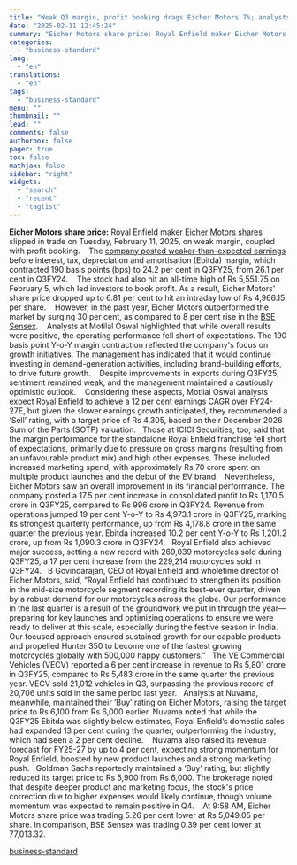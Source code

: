 ```yaml
---
title: "Weak Q3 margin, profit booking drags Eicher Motors 7%; analysts mixed"
date: "2025-02-11 12:45:24"
summary: "Eicher Motors share price: Royal Enfield maker Eicher Motors shares slipped in trade on Tuesday, February 11, 2025, on weak margin, coupled with profit booking. The company posted weaker-than-expected earnings before interest, tax, depreciation and amortisation (Ebitda) margin, which contracted 190 basis points (bps) to 24.2 per cent in Q3FY25,..."
categories:
  - "business-standard"
lang:
  - "en"
translations:
  - "en"
tags:
  - "business-standard"
menu: ""
thumbnail: ""
lead: ""
comments: false
authorbox: false
pager: true
toc: false
mathjax: false
sidebar: "right"
widgets:
  - "search"
  - "recent"
  - "taglist"
---
```


**Eicher Motors share price:** Royal Enfield maker [Eicher Motors shares](https://www.business-standard.com/markets/eicher-motors-ltd-share-price-151.html) slipped in trade on Tuesday, February 11, 2025, on weak margin, coupled with profit booking. 
 
The [company posted weaker-than-expected earnings](https://www.business-standard.com/companies/results/eicher-motors-royal-enfield-q3-fy25-results-profit-sales-revenue-demand-125021000970_1.html) before interest, tax, depreciation and amortisation (Ebitda) margin, which contracted 190 basis points (bps) to 24.2 per cent in Q3FY25, from 26.1 per cent in Q3FY24. 
 
The stock had also hit an all-time high of Rs 5,551.75 on February 5, which led investors to book profit. As a result, Eicher Motors' share price dropped up to 6.81 per cent to hit an intraday low of Rs 4,966.15 per share. 
 
However, in the past year, Eicher Motors outperformed the market by surging 30 per cent, as compared to 8 per cent rise in the [BSE Sensex](https://www.business-standard.com/markets/sp-bse-sensex-share-price-20558.html). 
 
Analysts at Motilal Oswal highlighted that while overall results were positive, the operating performance fell short of expectations. The 190 basis point Y-o-Y margin contraction reflected the company's focus on growth initiatives. The management has indicated that it would continue investing in demand-generation activities, including brand-building efforts, to drive future growth. 
 
Despite improvements in exports during Q3FY25, sentiment remained weak, and the management maintained a cautiously optimistic outlook. 
 
Considering these aspects, Motilal Oswal analysts expect Royal Enfield to achieve a 12 per cent earnings CAGR over FY24-27E, but given the slower earnings growth anticipated, they recommended a ‘Sell’ rating, with a target price of Rs 4,305, based on their December 2026 Sum of the Parts (SOTP) valuation.
 
Those at ICICI Securities, too, said that the margin performance for the standalone Royal Enfield franchise fell short of expectations, primarily due to pressure on gross margins (resulting from an unfavourable product mix) and high other expenses. These included increased marketing spend, with approximately Rs 70 crore spent on multiple product launches and the debut of the EV brand.
 
Nevertheless, Eicher Motors saw an overall improvement in its financial performance. The company posted a 17.5 per cent increase in consolidated profit to Rs 1,170.5 crore in Q3FY25, compared to Rs 996 crore in Q3FY24. Revenue from operations jumped 19 per cent Y-o-Y to Rs 4,973.1 crore in Q3FY25, marking its strongest quarterly performance, up from Rs 4,178.8 crore in the same quarter the previous year. Ebitda increased 10.2 per cent Y-o-Y to Rs 1,201.2 crore, up from Rs 1,090.3 crore in Q3FY24.
 
Royal Enfield also achieved major success, setting a new record with 269,039 motorcycles sold during Q3FY25, a 17 per cent increase from the 229,214 motorcycles sold in Q3FY24.
 
B Govindarajan, CEO of Royal Enfield and wholetime director of Eicher Motors, said, “Royal Enfield has continued to strengthen its position in the mid-size motorcycle segment recording its best-ever quarter, driven by a robust demand for our motorcycles across the globe. Our performance in the last quarter is a result of the groundwork we put in through the year—preparing for key launches and optimizing operations to ensure we were ready to deliver at this scale, especially during the festive season in India. Our focused approach ensured sustained growth for our capable products and propelled Hunter 350 to become one of the fastest growing motorcycles globally with 500,000 happy customers.”
 
The VE Commercial Vehicles (VECV) reported a 6 per cent increase in revenue to Rs 5,801 crore in Q3FY25, compared to Rs 5,483 crore in the same quarter the previous year. VECV sold 21,012 vehicles in Q3, surpassing the previous record of 20,706 units sold in the same period last year.
 
Analysts at Nuvama, meanwhile, maintained their ‘Buy’ rating on Eicher Motors, raising the target price to Rs 6,100 from Rs 6,000 earlier. Nuvama noted that while the Q3FY25 Ebitda was slightly below estimates, Royal Enfield’s domestic sales had expanded 13 per cent during the quarter, outperforming the industry, which had seen a 2 per cent decline. 
 
Nuvama also raised its revenue forecast for FY25-27 by up to 4 per cent, expecting strong momentum for Royal Enfield, boosted by new product launches and a strong marketing push.
 
Goldman Sachs reportedly maintained a ‘Buy’ rating, but slightly reduced its target price to Rs 5,900 from Rs 6,000. The brokerage noted that despite deeper product and marketing focus, the stock's price correction due to higher expenses would likely continue, though volume momentum was expected to remain positive in Q4. 
 
At 9:58 AM, Eicher Motors share price was trading 5.26 per cent lower at Rs 5,049.05 per share. In comparison, BSE Sensex was trading 0.39 per cent lower at 77,013.32.

[business-standard](https://www.business-standard.com/markets/news/weak-q3-margin-profit-booking-drags-eicher-motors-7-analysts-mixed-125021100484_1.html)
